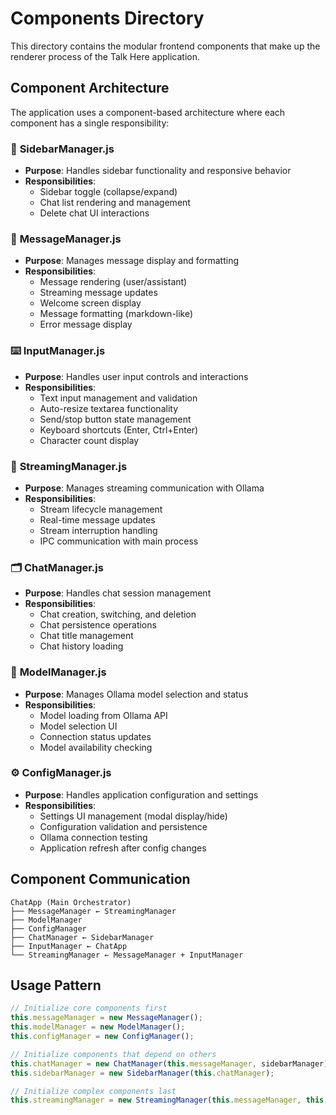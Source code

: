# Components Directory

This directory contains the modular frontend components that make up the renderer process of the Talk Here application.

## Component Architecture

The application uses a component-based architecture where each component has a single responsibility:

### 📱 **SidebarManager.js**
- **Purpose**: Handles sidebar functionality and responsive behavior
- **Responsibilities**: 
  - Sidebar toggle (collapse/expand)
  - Chat list rendering and management
  - Delete chat UI interactions

### 💬 **MessageManager.js**
- **Purpose**: Manages message display and formatting
- **Responsibilities**:
  - Message rendering (user/assistant)
  - Streaming message updates
  - Welcome screen display
  - Message formatting (markdown-like)
  - Error message display

### ⌨️ **InputManager.js**
- **Purpose**: Handles user input controls and interactions
- **Responsibilities**:
  - Text input management and validation
  - Auto-resize textarea functionality
  - Send/stop button state management
  - Keyboard shortcuts (Enter, Ctrl+Enter)
  - Character count display

### 🌊 **StreamingManager.js**
- **Purpose**: Manages streaming communication with Ollama
- **Responsibilities**:
  - Stream lifecycle management
  - Real-time message updates
  - Stream interruption handling
  - IPC communication with main process

### 🗂️ **ChatManager.js**
- **Purpose**: Handles chat session management
- **Responsibilities**:
  - Chat creation, switching, and deletion
  - Chat persistence operations
  - Chat title management
  - Chat history loading

### 🤖 **ModelManager.js**
- **Purpose**: Manages Ollama model selection and status
- **Responsibilities**:
  - Model loading from Ollama API
  - Model selection UI
  - Connection status updates
  - Model availability checking

### ⚙️ **ConfigManager.js**
- **Purpose**: Handles application configuration and settings
- **Responsibilities**:
  - Settings UI management (modal display/hide)
  - Configuration validation and persistence
  - Ollama connection testing
  - Application refresh after config changes

## Component Communication

```
ChatApp (Main Orchestrator)
├── MessageManager ← StreamingManager
├── ModelManager
├── ConfigManager
├── ChatManager ← SidebarManager
├── InputManager ← ChatApp
└── StreamingManager ← MessageManager + InputManager
```

## Usage Pattern

```javascript
// Initialize core components first
this.messageManager = new MessageManager();
this.modelManager = new ModelManager();
this.configManager = new ConfigManager();

// Initialize components that depend on others
this.chatManager = new ChatManager(this.messageManager, sidebarManager);
this.sidebarManager = new SidebarManager(this.chatManager);

// Initialize complex components last
this.streamingManager = new StreamingManager(this.messageManager, this.inputManager);
```